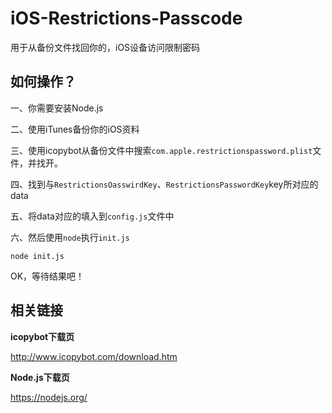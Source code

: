 # iOS-Restrictions-Passcode

用于从备份文件找回你的，iOS设备访问限制密码


## 如何操作？

一、你需要安装Node.js

二、使用iTunes备份你的iOS资料

三、使用icopybot从备份文件中搜索`com.apple.restrictionspassword.plist`文件，并找开。

四、找到与`RestrictionsOasswirdKey`、`RestrictionsPasswordKey`key所对应的data

五、将data对应的填入到`config.js`文件中

六、然后使用`node`执行`init.js`

```
node init.js
```

OK，等待结果吧！


## 相关链接

**icopybot下载页**

http://www.icopybot.com/download.htm


**Node.js下载页**

https://nodejs.org/









